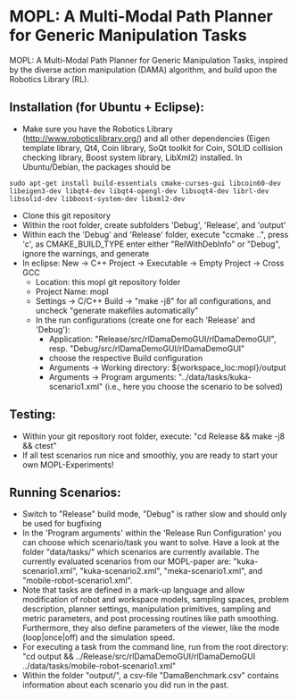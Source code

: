 MOPL: A Multi-Modal Path Planner for Generic Manipulation Tasks
==============

MOPL: A Multi-Modal Path Planner for Generic Manipulation Tasks, inspired by the diverse action manipulation (DAMA) algorithm, and build upon the Robotics Library (RL). 

Installation (for Ubuntu + Eclipse):
--------------
- Make sure you have the Robotics Library (http://www.roboticslibrary.org/) and all other dependencies (Eigen template library, Qt4, Coin library, SoQt toolkit for Coin, SOLID collision checking library, Boost system library, LibXml2) installed. In Ubuntu/Debian, the packages should be
```
sudo apt-get install build-essentials cmake-curses-gui libcoin60-dev libeigen3-dev libqt4-dev libqt4-opengl-dev libsoqt4-dev librl-dev libsolid-dev libboost-system-dev libxml2-dev
```
- Clone this git repository
- Within the root folder, create subfolders 'Debug', 'Release', and 'output'
- Within each the 'Debug' and 'Release' folder, execute "ccmake ..", press 'c', as CMAKE_BUILD_TYPE enter either "RelWithDebInfo" or "Debug", ignore the warnings, and generate
- In eclipse: New -> C++ Project -> Executable -> Empty Project -> Cross GCC
	- Location: this mopl git repository folder
	- Project Name: mopl
	- Settings -> C/C++ Build -> "make -j8" for all configurations, and uncheck "generate makefiles automatically"
	- In the run configurations (create one for each 'Release' and 'Debug'):
		- Application: "Release/src/rlDamaDemoGUI/rlDamaDemoGUI", resp. "Debug/src/rlDamaDemoGUI/rlDamaDemoGUI"
		- choose the respective Build configuration
		- Arguments -> Working directory: ${workspace_loc:mopl}/output
		- Arguments -> Program arguments: "../data/tasks/kuka-scenario1.xml" (i.e., here you choose the scenario to be solved)

Testing:
--------------
- Within your git repository root folder, execute: "cd Release && make -j8 && ctest"
- If all test scenarios run nice and smoothly, you are ready to start your own MOPL-Experiments!

Running Scenarios:
--------------
- Switch to "Release" build mode, "Debug" is rather slow and should only be used for bugfixing
- In the 'Program arguments' within the 'Release Run Configuration' you can choose which scenario/task you want to solve. Have a look at the folder "data/tasks/" which scenarios are currently available. The currently evaluated scenarios from our MOPL-paper are: "kuka-scenario1.xml", "kuka-scenario2.xml", "meka-scenario1.xml", and "mobile-robot-scenario1.xml".
- Note that tasks are defined in a mark-up language and allow modification of robot and workspace models, sampling spaces, problem description, planner settings, manipulation primitives, sampling and metric parameters, and post processing routines like path smoothing. Furthermore, they also define parameters of the viewer, like the mode (loop|once|off) and the simulation speed.
- For executing a task from the command line, run from the root directory: "cd output && ../Release/src/rlDamaDemoGUI/rlDamaDemoGUI ../data/tasks/mobile-robot-scenario1.xml"
- Within the folder "output/", a csv-file "DamaBenchmark.csv" contains information about each scenario you did run in the past.

